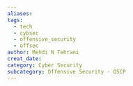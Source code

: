 ```yaml
---
aliases: 
tags:
  - tech
  - cybsec
  - offensive_security
  - offsec
author: Mehdi N Tehrani
creat_date: 
category: Cyber Security
subcategory: Offensive Security - OSCP
---
```


# 